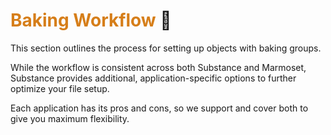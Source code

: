 # **<span style="color:rgb(214, 126, 25);">Baking Workflow</span>** :bread:

This section outlines the process for setting up objects with baking groups. 

While the workflow is consistent across both Substance and Marmoset, Substance provides additional, application-specific options to further optimize your file setup. 

Each application has its pros and cons, so we support and cover both to give you maximum flexibility.